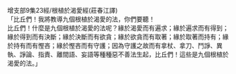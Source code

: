 增支部9集23經/根植於渴愛經(莊春江譯)  
「比丘們！我將教導九個根植於渴愛的法，你們要聽！  
比丘們！什麼是九個根植於渴愛的法呢？緣於渴愛而有遍求；緣於遍求而有得到；緣於得到而有決斷；緣於決斷而有欲貪；緣於欲貪而有取著；緣於取著而持有；緣於持有而有慳吝；緣於慳吝而有守護；因為守護之故而有拿杖、拿刀、鬥諍、異執、諍論、指責、離間語、妄語等種種惡不善法生起，比丘們！這些是九個根植於渴愛的法。」  
  
  
